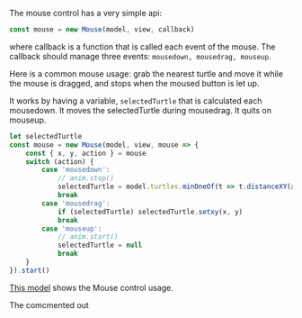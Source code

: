 The mouse control has a very simple api:

```javascript
const mouse = new Mouse(model, view, callback)
```

where callback is a function that is called each event of the mouse.
The callback should manage three events: `mousedown, mousedrag, mouseup`.

Here is a common mouse usage: grab the nearest turtle and move it while the
mouse is dragged, and stops when the moused button is let up.

It works by having a variable, `selectedTurtle` that is calculated each mousedown.
It moves the selectedTurtle during mousedrag. It quits on mouseup.

```javascript
let selectedTurtle
const mouse = new Mouse(model, view, mouse => {
    const { x, y, action } = mouse
    switch (action) {
        case 'mousedown':
            // anim.stop()
            selectedTurtle = model.turtles.minOneOf(t => t.distanceXY(x, y))
            break
        case 'mousedrag':
            if (selectedTurtle) selectedTurtle.setxy(x, y)
            break
        case 'mouseup':
            // anim.start()
            selectedTurtle = null
            break
    }
}).start()
```

[This model](https://code.agentscript.org/mvc/gui.html) shows the Mouse control usage.

The comcmented out
